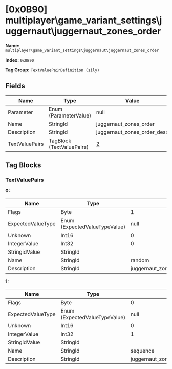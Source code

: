 # [0x0B90] multiplayer\game_variant_settings\juggernaut\juggernaut_zones_order

**Name:** ```multiplayer\game_variant_settings\juggernaut\juggernaut_zones_order```

**Index:** ```0x0B90```

**Tag Group:** ```TextValuePairDefinition (sily)```

## Fields

Name	| Type	| Value
---	|---	|---	|
Parameter	|Enum (ParameterValue)	|null
Name	|StringId	|juggernaut_zones_order
Description	|StringId	|juggernaut_zones_order_desc
TextValuePairs	|TagBlock (TextValuePairs)	|[2](#textvaluepairs)


## Tag Blocks

### TextValuePairs

**0:**

Name	| Type	| Value
---	|---	|---	|
Flags	|Byte	|1
ExpectedValueType	|Enum (ExpectedValueTypeValue)	|null
Unknown	|Int16	|0
IntegerValue	|Int32	|0
StringidValue	|StringId	|
Name	|StringId	|random
Description	|StringId	|juggernaut_zones_order_random_desc


**1:**

Name	| Type	| Value
---	|---	|---	|
Flags	|Byte	|0
ExpectedValueType	|Enum (ExpectedValueTypeValue)	|null
Unknown	|Int16	|0
IntegerValue	|Int32	|1
StringidValue	|StringId	|
Name	|StringId	|sequence
Description	|StringId	|juggernaut_zones_order_sequence_desc


